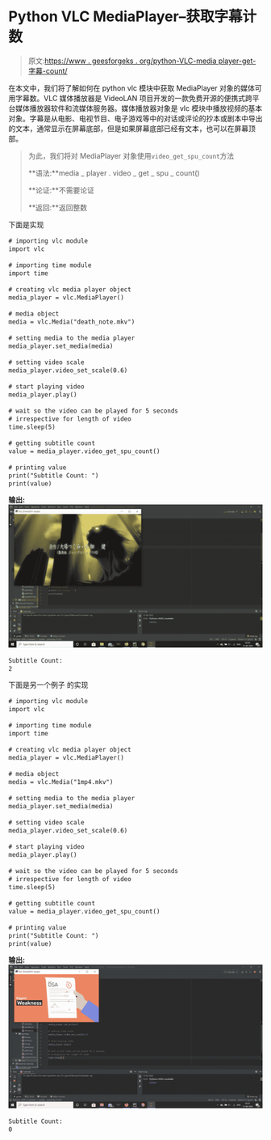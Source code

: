 # Python VLC MediaPlayer–获取字幕计数

> 原文:[https://www . geesforgeks . org/python-VLC-media player-get-字幕-count/](https://www.geeksforgeeks.org/python-vlc-mediaplayer-getting-subtitles-count/)

在本文中，我们将了解如何在 python vlc 模块中获取 MediaPlayer 对象的媒体可用字幕数。VLC 媒体播放器是 VideoLAN 项目开发的一款免费开源的便携式跨平台媒体播放器软件和流媒体服务器。媒体播放器对象是 vlc 模块中播放视频的基本对象。字幕是从电影、电视节目、电子游戏等中的对话或评论的抄本或剧本中导出的文本，通常显示在屏幕底部，但是如果屏幕底部已经有文本，也可以在屏幕顶部。

> 为此，我们将对 MediaPlayer 对象使用`video_get_spu_count`方法
> 
> **语法:**media _ player . video _ get _ spu _ count()
> 
> **论证:**不需要论证
> 
> **返回:**返回整数

下面是实现

```
# importing vlc module
import vlc

# importing time module
import time

# creating vlc media player object
media_player = vlc.MediaPlayer()

# media object
media = vlc.Media("death_note.mkv")

# setting media to the media player
media_player.set_media(media)

# setting video scale
media_player.video_set_scale(0.6)

# start playing video
media_player.play()

# wait so the video can be played for 5 seconds
# irrespective for length of video
time.sleep(5)

# getting subtitle count
value = media_player.video_get_spu_count()

# printing value
print("Subtitle Count: ")
print(value)
```

**输出:**
![](img/19176fb5a1c679e002bbe99bd5b48532.png)

```
Subtitle Count: 
2

```

下面是另一个例子
的实现

```
# importing vlc module
import vlc

# importing time module
import time

# creating vlc media player object
media_player = vlc.MediaPlayer()

# media object
media = vlc.Media("1mp4.mkv")

# setting media to the media player
media_player.set_media(media)

# setting video scale
media_player.video_set_scale(0.6)

# start playing video
media_player.play()

# wait so the video can be played for 5 seconds
# irrespective for length of video
time.sleep(5)

# getting subtitle count
value = media_player.video_get_spu_count()

# printing value
print("Subtitle Count: ")
print(value)
```

**输出:**
![](img/5390004d24c75ca965ba2daf456c2851.png)

```
Subtitle Count: 
0

```